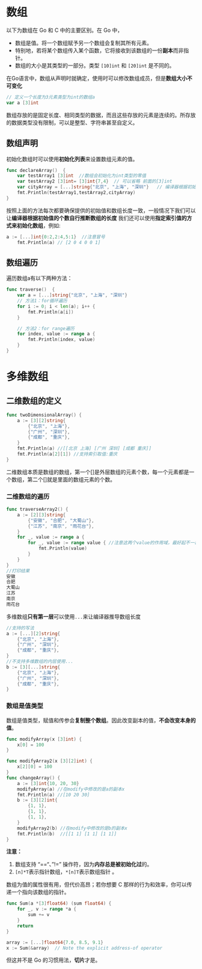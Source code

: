 # 数组
以下为数组在 Go 和 C 中的主要区别。在 Go 中，

- 数组是值。将一个数组赋予另一个数组会复制其所有元素。
- 特别地，若将某个数组传入某个函数，它将接收到该数组的一份**副本**而非指针。
- 数组的大小是其类型的一部分。类型 `[10]int` 和 `[20]int` 是不同的。

在Go语言中，数组从声明时就确定，使用时可以修改数组成员，但是**数组大小不可变化**

```go
// 定义一个长度为3元素类型为int的数组a
var a [3]int
```

数组存放的是固定长度、相同类型的数据，而且这些存放的元素是连续的。所存放的数据类型没有限制，可以是整型、字符串甚至自定义。

## 数组声明
初始化数组时可以使用**初始化列表**来设置数组元素的值。
```go
func declareArray()  {
	var testArray1 [3]int  //数组会初始化为int类型的零值
	var testArray2 [3]int= [3]int{7,4}  // 可以省略 前面的[3]int
	var cityArray = [...]string{"北京", "上海", "深圳"}   // 编译器根据初始值的个数自行推断数组的长度
	fmt.Println(testArray1,testArray2,cityArray)
}
```
按照上面的方法每次都要确保提供的初始值和数组长度一致，一般情况下我们可以让**编译器根据初始值的个数自行推断数组的长度**
我们还可以使用**指定索引值的方式来初始化数组**，例如:
```go
a := [...]int{0:2,2:4,5:1}  //注意冒号
	fmt.Println(a) // [2 0 4 0 0 1]
```

## 数组遍历
遍历数组a有以下两种方法：
```go
func traverse()  {
	var a = [...]string{"北京", "上海", "深圳"}
	// 方法1：for循环遍历
	for i := 0; i < len(a); i++ {
		fmt.Println(a[i])
	}

	// 方法2：for range遍历
	for index, value := range a {
		fmt.Println(index, value)
	}
}
```

# 多维数组
## 二维数组的定义
```go
func twoDimensionalArray() {
	a := [3][2]string{
		{"北京", "上海"},
		{"广州", "深圳"},
		{"成都", "重庆"},
	}
	fmt.Println(a) //[[北京 上海] [广州 深圳] [成都 重庆]]
	fmt.Println(a[2][1]) //支持索引取值:重庆
}
```
二维数组本质是数组的数组，第一个[]是外层数组的元素个数，每一个元素都是一个数组，第二个[]就是里面的数组元素的个数。

### 二维数组的遍历
```go
func traverseArray2() {
	a := [2][3]string{
		{"安徽", "合肥", "大蜀山"},
		{"江苏", "南京", "雨花台"},
	}
	for _, value := range a {
		for _, value := range value { //注意这两个value的作用域，最好起不一样的名字
			fmt.Println(value)
		}
	}
}
//打印结果
安徽
合肥
大蜀山
江苏
南京
雨花台

```

多维数组**只有第一层**可以使用`...`来让编译器推导数组长度
```go
//支持的写法
a := [...][2]string{
	{"北京", "上海"},
	{"广州", "深圳"},
	{"成都", "重庆"},
}
//不支持多维数组的内层使用...
b := [3][...]string{
	{"北京", "上海"},
	{"广州", "深圳"},
	{"成都", "重庆"},
}
```

### 数组是值类型
数组是值类型，赋值和传参会**复制整个数组**。因此改变副本的值，**不会改变本身的值**。
```go
func modifyArray(x [3]int) {
	x[0] = 100
}

func modifyArray2(x [3][2]int) {
	x[2][0] = 100
}
func changeArray() {
	a := [3]int{10, 20, 30}
	modifyArray(a) //在modify中修改的是a的副本x
	fmt.Println(a) //[10 20 30]
	b := [3][2]int{
		{1, 1},
		{1, 1},
		{1, 1},
	}
	modifyArray2(b) //在modify中修改的是b的副本x
	fmt.Println(b)  //[[1 1] [1 1] [1 1]]
}
```
**注意：**

1. 数组支持 “==“、”!=” 操作符，因为**内存总是被初始化过**的。
2. `[n]*T`表示指针数组，`*[n]T`表示数组指针 。

数组为值的属性很有用，但代价高昂；若你想要 C 那样的行为和效率，你可以传递一个指向该数组的指针。

```GO
func Sum(a *[3]float64) (sum float64) {
    for _, v := range *a {
        sum += v
    }
    return
}

array := [...]float64{7.0, 8.5, 9.1}
x := Sum(&array)  // Note the explicit address-of operator
```

但这并不是 Go 的习惯用法，**切片**才是。